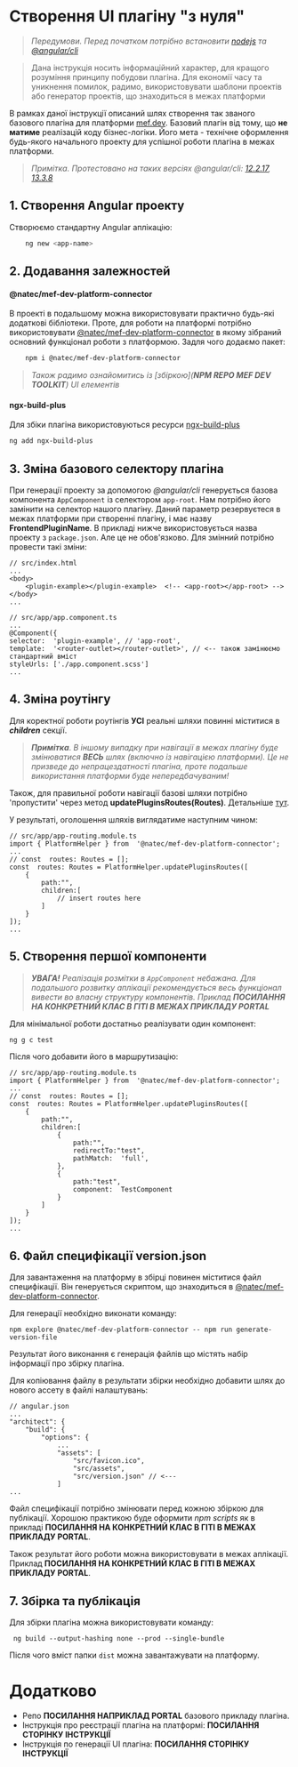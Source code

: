 # Створення UI плагіну "з нуля"

> *Передумови. Перед початком потрібно встановити [nodejs](https://nodejs.org/) та [@angular/cli](https://www.npmjs.com/package/@angular/cli)*

> Дана інструкція носить інформаційний характер, для кращого розуміння принципу побудови плагіна. Для економії часу та уникнення помилок, радимо, використовувати шаблони проектів або генератор проектів, що знаходиться в межах платформи

В рамках даної інструкції описаний шлях створення так званого базового плагіна для платформи [mef.dev](https://mef.dev/). Базовий плагін від тому, що **не матиме** реалізацій коду бізнес-логіки. Його мета - технічне оформлення будь-якого начального проекту для успішної роботи плагіна в межах платформи. 
> *Примітка. Протестовано на таких версіях @angular/cli: [12.2.17](https://www.npmjs.com/package/@angular/cli/v/12.2.17 "12.2.17"), [13.3.8](https://www.npmjs.com/package/@angular/cli/v/13.3.8 "13.3.8")*

## 1. Створення Angular проекту
Створюємо стандартну Angular аплікацію:
```sh
	ng new <app-name>
``` 

## 2. Додавання залежностей 

#### @natec/mef-dev-platform-connector

В проекті в подальшому можна використовувати практично будь-які додаткові бібліотеки. Проте, для роботи на платформі потрібно використовувати [@natec/mef-dev-platform-connector](https://www.npmjs.com/package/@natec/mef-dev-platform-connector) в якому зібраний основний функціонал роботи з платформою. Задля чого додаємо пакет:

```sh
	npm i @natec/mef-dev-platform-connector
```
> *Також радимо ознайомитись із [збіркою](**NPM REPO MEF DEV TOOLKIT**) UI елементів*

#### ngx-build-plus

Для збіки плагіна використовуються ресурси [ngx-build-plus](https://www.npmjs.com/package/ngx-build-plus)

```sh
ng add ngx-build-plus
```

## 3. Зміна базового селектору плагіна

При генерації проекту за допомогою *@angular/cli* генерується базова компонента `AppComponent` із селектором `app-root`. Нам потрібно його замінити на селектор нашого плагіну. Даний параметр резервуєтеся в межах платформи при створенні плагіну, і має назву **FrontendPluginName**. В прикладі нижче використовується назва проекту з `package.json`. Але це не обов'язково. Для змінний потрібно провести такі зміни:
```
// src/index.html
...
<body>
	<plugin-example></plugin-example>  <!-- <app-root></app-root> -->
</body>
...
```

```
// src/app/app.component.ts
...
@Component({
selector:  'plugin-example', // 'app-root',
template:  '<router-outlet></router-outlet>', // <-- також замінюємо стандартний вміст
styleUrls: ['./app.component.scss']
...
```
## 4. Зміна роутінгу

Для коректної роботи роутінгів **УСІ** реальні шляхи повинні міститися в ***children*** секції. 
>***Примітка***. *В іншому випадку при навігації в межах плагіну буде змінюватися ***ВЕСЬ*** шлях (включно із навігацією платформи). Це не призведе до непрацездатності плагіна, проте подальше використання платформи буде непередбачуваним!*

Також, для правильної роботи навігації базові шляхи потрібно 'пропустити' через метод **updatePluginsRoutes(Routes)**. Детальніше [тут](https://www.npmjs.com/package/@natec/mef-dev-platform-connector).

У результаті, оголошення шляхів виглядатиме наступним чином:

```
// src/app/app-routing.module.ts
import { PlatformHelper } from  '@natec/mef-dev-platform-connector';
...
// const  routes: Routes = [];
const  routes: Routes = PlatformHelper.updatePluginsRoutes([
	{
		path:"",
		children:[
			// insert routes here
		]
	}
]);
...
```

## 5. Створення першої компоненти

>***УВАГА!*** *Реалізація розмітки в `AppComponent` небажана. Для подальшого розвитку аплікації рекомендується весь функціонал вивести во власну структуру компонентів. Приклад* ***ПОСИЛАННЯ НА КОНКРЕТНИЙ КЛАС В ГІТІ В МЕЖАХ ПРИКЛАДУ PORTAL***

Для мінімальної роботи достатньо реалізувати один компонент:

```sh
ng g c test
```

Після чого добавити його в маршрутизацію:

```
// src/app/app-routing.module.ts
import { PlatformHelper } from  '@natec/mef-dev-platform-connector';
...
// const  routes: Routes = [];
const  routes: Routes = PlatformHelper.updatePluginsRoutes([
	{
		path:"",
		children:[
			{
				path:"",
				redirectTo:"test",
				pathMatch:  'full',
			},
			{
				path:"test",
				component:  TestComponent
			}
		]
	}
]);
...
```

## 6. Файл специфікації version.json
Для завантаження на платформу в збірці повинен міститися файл специфікації. Він генерується скриптом, що знаходиться в [@natec/mef-dev-platform-connector](https://www.npmjs.com/package/@natec/mef-dev-platform-connector).

Для генерації необхідно виконати команду:
```
npm explore @natec/mef-dev-platform-connector -- npm run generate-version-file
```
Результат його виконання є генерація файлів що містять набір інформації про збірку плагіна. 

Для копіювання файлу в результати збірки необхідно добавити шлях до нового ассету в файлі налаштувань:
```
// angular.json
...
"architect": {
	"build": {
		"options": {
			...
			"assets": [
				"src/favicon.ico",
				"src/assets",
				"src/version.json" // <---	
			]
...
```
Файл специфікації потрібно змінювати перед кожною збіркою для публікації. Хорошою практикою буде оформити *npm scripts* як в прикладі **ПОСИЛАННЯ НА КОНКРЕТНИЙ КЛАС В ГІТІ В МЕЖАХ ПРИКЛАДУ PORTAL**.

Також результат його роботи можна використовувати в межах аплікації. Приклад **ПОСИЛАННЯ НА КОНКРЕТНИЙ КЛАС В ГІТІ В МЕЖАХ ПРИКЛАДУ PORTAL**.

## 7. Збірка та публікація

Для збірки плагіна можна використовувати команду:

```
 ng build --output-hashing none --prod --single-bundle
```

Після чого вміст папки `dist` можна завантажувати на платформу.

# Додатково

*  Репо **ПОСИЛАННЯ НАПРИКЛАД PORTAL** базового прикладу плагіна. 
*  Інструкція про реєстрації плагіна на платформі: **ПОСИЛАННЯ СТОРІНКУ ІНСТРУКЦІЇ** 
*  Інструкція по генерації UI плагіна: **ПОСИЛАННЯ СТОРІНКУ ІНСТРУКЦІЇ**
